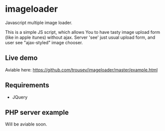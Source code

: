 imageloader
===========

Javascript multiple image loader.

This is a simple JS script, which allows You to have tasty image upload form (like in apple itunes) without ajax. Server 'see' just usual upload form, and user see "ajax-styled" image chooser.

Live demo
---------

Aviable here: https://github.com/trousev/imageloader/master/example.html

Requirements
------------

 * JQuery

PHP server example
------------------

Will be aviable soon.
